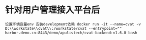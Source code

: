 # 针对用户管理接入平台后

`
设置环境变量env
安装development依赖
docker run -it --name=cvat -v D:\\workstate\\cvat\\:/workstate/cvat --entrypoint="" harbor.demo.cn:8443/demo/apulistech/cvat-backend:v1.6.0 bash
`
